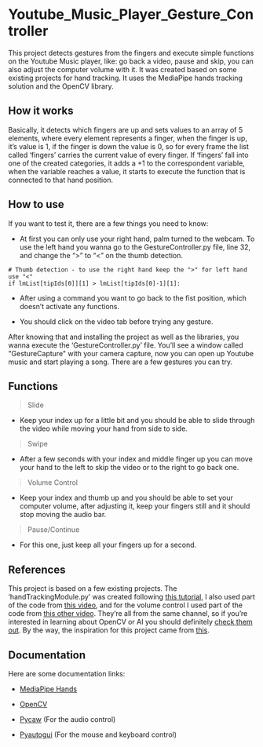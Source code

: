 # Youtube_Music_Player_Gesture_Controller
This project detects gestures from the fingers and execute simple functions on the Youtube Music player, like: go back a video, pause and skip, you can also adjust the computer volume with it. It was created based on some existing projects for hand tracking. It uses the MediaPipe hands tracking solution and the OpenCV library.

## How it works
Basically, it detects which fingers are up and sets values to an array of 5 elements, where every element represents a finger, when the finger is up,  it’s value is 1, if the finger is down the value is 0, so for every frame the list called ‘fingers’ carries the current value of every finger. If ‘fingers’ fall into one of the created categories, it adds a +1 to the correspondent variable, when the variable reaches a value, it starts to execute the function that is connected to that hand position.

## How to use
If you want to test it, there are a few things you need to know: 

* At first you can only use your right hand, palm turned to the webcam. To use the left hand you wanna go to the GestureController.py file, line 32, and change the “>” to “<” on the thumb detection.
```
# Thumb detection - to use the right hand keep the ">" for left hand use "<"
if lmList[tipIds[0]][1] > lmList[tipIds[0]-1][1]:
```

* After using a command you want to go back to the fist position, which doesn’t activate any functions.

* You should click on the video tab before trying any gesture.

After knowing that and installing the project as well as the libraries, you wanna execute the ‘GestureController.py’ file. You’ll see a window called "GestureCapture" with your camera capture, now you can open up Youtube music and start playing a song. There are a few gestures you can try.

## Functions

> Slide
* Keep your index up for a little bit and you should be able to slide through the video while moving your hand from side to side. 

> Swipe
* After a few seconds with your index and middle finger up you can move your hand to the left to skip the video or to the right to go back one.

> Volume Control
* Keep your index and thumb up and you should be able to set your computer volume, after adjusting it, keep your fingers still and it should stop moving the audio bar.

> Pause/Continue
* For this one, just keep all your fingers up for a second.

## References
This project is based on a few existing projects. The ‘handTrackingModule.py’ was created following [this tutorial](https://youtu.be/NZde8Xt78Iw), I also used part of the code from [this video](https://youtu.be/p5Z_GGRCI5s), and for the volume control I used part of the code from [this other video](https://youtu.be/9iEPzbG-xLE). They’re all from the same channel, so if you’re interested in learning about OpenCV or AI you should definitely [check them out](https://www.youtube.com/c/MurtazasWorkshopRoboticsandAI/).
By the way, the inspiration for this project came from [this](https://youtu.be/-_9WFzgI7ak?t=117).

## Documentation

Here are some documentation links:

* [MediaPipe Hands]( https://google.github.io/mediapipe/solutions/hands)

* [OpenCV]( https://docs.opencv.org/master/)

* [Pycaw]( https://github.com/AndreMiras/pycaw) (For the audio control)

* [Pyautogui]( https://pyautogui.readthedocs.io/en/latest/mouse.html) (For the mouse and keyboard control) 

